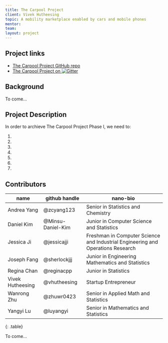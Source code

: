 ```yaml
---
title: The Carpool Project
client: Vivek Hutheesing
topic: A mobility marketplace enabled by cars and mobile phones
mentor:
team:
layout: project
---
```

## Project links

 - [The Carpool Project GitHub repo](https://github.com/BIDS-collaborative/the-carpool-project)
 - [The Carpool Project on
   ![Gitter](https://badges.gitter.im/Join%20Chat.svg)
   ](https://gitter.im/BIDS-collaborative/the-carpool-project)

## Background

To come...

## Project Description

In order to archieve The Carpool Project Phase I, we need to:

 1. 
 2. 
 3. 
 4. 
 5. 
 6. 
 7. 

## Contributors

name | github handle | nano-bio 
--- | --- | ---
Andrea Yang | @zcyang123 |  Senior in Statistics and Chemistry 
Daniel Kim | @Minsu-Daniel-Kim |  Junior in Computer Science and Statistics
Jessica Ji | @jessicajji | Freshman in Computer Science and Industrial Engineering and Operations Research
Joseph Fang | @sherlockjjj | Junior in Engineering Mathematics and Statistics
Regina Chan | @reginacpp | Junior in Statistics
Vivek Hutheesing | @vhutheesing | Startup Entrepreneur
Wanrong Zhu | @zhuwr0423 | Senior in Applied Math and Statistics
Yangyi Lu | @luyangyi | Senior in Mathematics and Statistics
{: .table}

To come...

